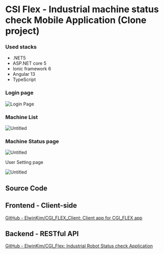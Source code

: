 # CSI Flex - Industrial machine status check Mobile Application (Clone project)

### Used stacks

- .NET5
- ASP.NET core 5
- Ionic framework 6
- Angular 13
- TypeScript

### Login page

![Login Page](CGI_FLEX_Client/src/assets/Login.png)

### Machine List

![Untitled](https://s3-us-west-2.amazonaws.com/secure.notion-static.com/73f010bd-8150-44e2-97d8-70d4bf50093d/Untitled.png)

### Machine Status page

![Untitled](https://s3-us-west-2.amazonaws.com/secure.notion-static.com/900451ff-8806-46fd-a44d-ae498ef8ab49/Untitled.png)

User Setting page

![Untitled](https://s3-us-west-2.amazonaws.com/secure.notion-static.com/02483d09-a3fc-4113-8190-e87cd3199b06/Untitled.png)

## Source Code

## Frontend - Client-side

[GitHub - ElwinKim/CGI_FLEX_Client: Client app for CGI_FLEX app](https://github.com/ElwinKim/CGI_FLEX_Client)

## Backend - RESTful API

[GitHub - ElwinKim/CGI_Flex: Industrial Robot Status check Application](https://github.com/ElwinKim/CGI_Flex)
